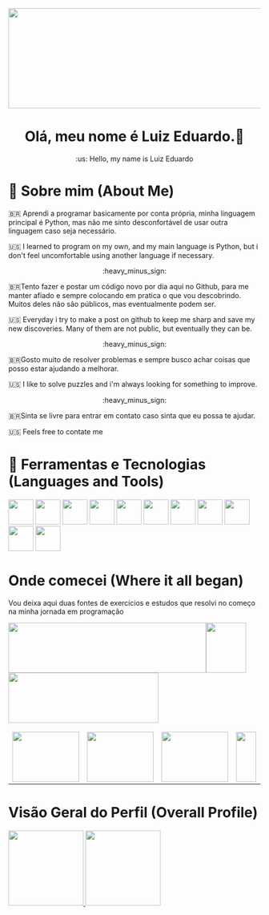 <img src="https://64.media.tumblr.com/4e0e28821627a1e566134edef9b0b20b/tumblr_nm6j1ghB7C1qze3hdo1_500.gif" width="1000" height="200"/>

<div align="center">
<h1 align="center">Olá, meu nome é Luiz Eduardo.👋</h1>
<p align="center">:us: Hello, my name is Luiz Eduardo</p>
</div>

# :ninja: Sobre mim (About Me)
  
:brazil: Aprendi a programar basicamente por conta própria, minha linguagem principal é Python, mas não me sinto desconfortável de usar outra linguagem caso seja necessário.

:us: I learned to program on my own, and my main language is Python, but i don't feel uncomfortable using another language if necessary.
<p align="center">:heavy_minus_sign:</p>

:brazil:Tento fazer e postar um código novo por dia aqui no Github, para me manter afiado e sempre colocando em pratica o que vou descobrindo.
Muitos deles não são públicos, mas eventualmente podem ser.

:us: Everyday i try to make a post on github to keep me sharp and save my new discoveries. Many of them are not public, but eventually they can be.

<p align="center">:heavy_minus_sign:</p>

:brazil:Gosto muito de resolver problemas e sempre busco achar coisas que posso estar ajudando a melhorar.

:us: I like to solve puzzles and i'm always looking for something to improve.

<p align="center">:heavy_minus_sign:</p>

:brazil:Sinta se livre para entrar em contato caso sinta que eu possa te ajudar.

:us: Feels free to contate me

# 

# :toolbox: Ferramentas e Tecnologias (Languages and Tools)
<div>
  <img src="https://cdn.jsdelivr.net/gh/devicons/devicon/icons/python/python-original.svg" width="50" height="50"/>
  <img src="https://upload.wikimedia.org/wikipedia/commons/thumb/e/ed/Pandas_logo.svg/1200px-Pandas_logo.svg.png" width="50" height="50"/>
  <img src="https://cdn.jsdelivr.net/gh/devicons/devicon/icons/numpy/numpy-original.svg" width="50" height="50"/>
  <img src="https://matplotlib.org/stable/_static/logo2.svg" width="50" height="50"/>
  <img src="https://www.tensorflow.org/images/tf_logo_social.png" width="50" height="50"/>
  <img src="https://cdn.jsdelivr.net/gh/devicons/devicon/icons/mysql/mysql-original-wordmark.svg" width="50" height="50"/>
  <img src="https://cdn.jsdelivr.net/gh/devicons/devicon/icons/css3/css3-original-wordmark.svg" width="50" height="50"/>
  <img src="https://cdn.jsdelivr.net/gh/devicons/devicon/icons/html5/html5-original-wordmark.svg" width="50" height="50"/>
  <img src="https://cdn.jsdelivr.net/gh/devicons/devicon/icons/javascript/javascript-original.svg" width="50" height="50"/>
  <img src="https://cdn.jsdelivr.net/gh/devicons/devicon/icons/graphql/graphql-plain-wordmark.svg" width="50" height="50"/>
  <img src="https://cdn.jsdelivr.net/gh/devicons/devicon/icons/sqlite/sqlite-original-wordmark.svg" width="50" height="50"/>
</div>
  
# 

# Onde comecei (Where it all began)

Vou deixa aqui duas fontes de exercícios e estudos que resolvi no começo na minha jornada em programação

<div align="left">
  <table>
    <thead>
      <tr>
        <a href="https://github.com/Winzen/freecodecamp.org"><img src="https://i.pcmag.com/imagery/reviews/01tPXClg2WjLamQzScplH3y-15.fit_lim.size_1050x591.v1627670281.png" width="395" height="100"></a>
      </tr>
      <tr><img src="https://3.bp.blogspot.com/-bNbqH1Ll5BY/XD97Ife_ioI/AAAAAAAA9Mk/ipwUBBWtGgoEUNu7m7AaYGyvw1DxBR97QCLcBGAs/s1600/Fundo%2Btransparente%2B1900x1900.png" width="80" height="100"/></tr>
      <tr>
        <a href="https://github.com/Winzen/CURSO-EM-VIDEO-PYTHON"><img src="https://www.cursoemvideo.com/wp-content/uploads/2019/08/cursoemvideo-logo.png" width="300" height="100"></a>
        </tr>
    </thead>
    <tbody>
      <tr>
        <td>
          <a href="https://github.com/Winzen/freecodecamp.org/tree/main/Scientific%20Computing%20with%20Python"><img src="https://cdn.discordapp.com/attachments/465998423145971713/1012621073625391234/unknown.png" width="133" height="100"></a>
        </td>
        <td>
            <a href="https://github.com/Winzen/freecodecamp.org/tree/main/Data%20Analysis%20with%20Python%20Projects"><img src="https://cdn.discordapp.com/attachments/465998423145971713/1012622715036905472/unknown.png" width="133" height="100"></a>
        </td>
        <td>
          <a href="https://github.com/Winzen/freecodecamp.org/tree/main/Machine%20Learning%20with%20Python"><img src="https://cdn.discordapp.com/attachments/465998423145971713/1012623596989992990/unknown.png" width="133" height="100"></a>
          </td>
        <td><img src="https://3.bp.blogspot.com/-bNbqH1Ll5BY/XD97Ife_ioI/AAAAAAAA9Mk/ipwUBBWtGgoEUNu7m7AaYGyvw1DxBR97QCLcBGAs/s1600/Fundo%2Btransparente%2B1900x1900.png" width="40" height="100"/></td>
        <td>
            <a href="https://github.com/Winzen/CURSO-EM-VIDEO-PYTHON/tree/main/Mundo%201%20e%202%20Curso%20em%20Video"><img src="https://www.cursoemvideo.com/wp-content/uploads/bb-plugin/cache/Python3%E2%80%93Mundo1-circle-fe9ce6bfeaf0ec1069476ff395ea189a-5d48cb37edbef.png" width="133" height="100"></a></td>
        <td>
            <a href="https://github.com/Winzen/CURSO-EM-VIDEO-PYTHON/tree/main/Mundo%201%20e%202%20Curso%20em%20Video"><img src="https://www.cursoemvideo.com/wp-content/uploads/2019/09/Python3%E2%80%93Mundo2.png" width="133" height="100"></a></td>
        <td>
          <a href="https://github.com/Winzen/CURSO-EM-VIDEO-PYTHON/tree/main/Mundo%203%20Curso%20Em%20video"><img src="https://www.cursoemvideo.com/wp-content/uploads/bb-plugin/cache/Python3%E2%80%93Mundo3-circle-f17d45114895df37bfaf3bf9c8091b3f-5d48cb37edbef.png" width="133" height="100"></a></td>
      </tr>
    </tbody>
  </table>
</div>

# Visão Geral do Perfil (Overall  Profile)

<div>
<a href="https://github.com/Winzen">
<img height="150em" src="https://github-readme-stats.vercel.app/api/top-langs/?username=Winzen&layout=compact&langs_count=7&theme=dracula&hide=jupyter%20notebook" />
<img height="150em" src="https://github-readme-stats.vercel.app/api?username=Winzen&show_icons=true&theme=dracula&include_all_commits=true&count_private=true" />
</div>



<!--

# Hi there 👋
**Winzen/Winzen** is a ✨ _special_ ✨ repository because its `README.md` (this file) appears on your GitHub profile.

Here are some ideas to get you started:


- 🔭 I’m currently working on ...
- 🌱 I’m currently learning ...
- 👯 I’m looking to collaborate on ...
- 🤔 I’m looking for help with ...
- 💬 Ask me about ...
- 📫 How to reach me: ...
- 😄 Pronouns: ...
- ⚡ Fun fact: ...
-->
